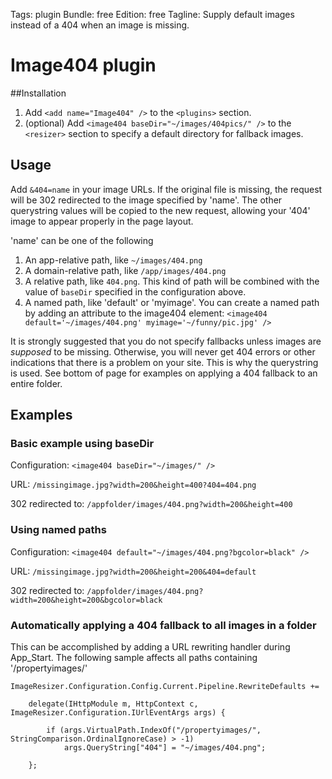 Tags: plugin
Bundle: free
Edition: free
Tagline: Supply default images instead of a 404 when an image is missing. 

# Image404 plugin

##Installation

1. Add `<add name="Image404" />` to the `<plugins>` section.
2. (optional) Add `<image404 baseDir="~/images/404pics/" />` to the `<resizer>` section to specify a default directory for fallback images.
	

## Usage

Add `&404=name` in your image URLs. If the original file is missing, the request will be 302 redirected to the image specified by 'name'. The other querystring values will be copied to the new request, allowing your '404' image to appear properly in the page layout.

'name' can be one of the following

1. An app-relative path, like `~/images/404.png`
2. A domain-relative path, like `/app/images/404.png`
3. A relative path, like `404.png`. This kind of path will be combined with the value of `baseDir` specified in the configuration above.
4. A named path, like 'default' or 'myimage'. You can create a named path by adding an attribute to the image404 element: `<image404 default='~/images/404.png' myimage='~/funny/pic.jpg' />` 

It is strongly suggested that you do not specify fallbacks unless images are *supposed* to be missing. Otherwise, you will never get 404 errors or other indications that there is a problem on your site.
This is why the querystring is used. See bottom of page for examples on applying a 404 fallback to an entire folder.

## Examples

### Basic example using baseDir

Configuration: `<image404 baseDir="~/images/" />`

URL: `/missingimage.jpg?width=200&height=400?404=404.png`

302 redirected to: `/appfolder/images/404.png?width=200&height=400`

### Using named paths

Configuration: `<image404 default="~/images/404.png?bgcolor=black" />`

URL: `/missingimage.jpg?width=200&height=200&404=default`

302 redirected to: `/appfolder/images/404.png?width=200&height=200&bgcolor=black`

### Automatically applying a 404 fallback to all images in a folder

This can be accomplished by adding a URL rewriting handler during App_Start. 
The following sample affects all paths containing '/propertyimages/'

	ImageResizer.Configuration.Config.Current.Pipeline.RewriteDefaults += 
	
		delegate(IHttpModule m, HttpContext c, ImageResizer.Configuration.IUrlEventArgs args) {
			
			if (args.VirtualPath.IndexOf("/propertyimages/", StringComparison.OrdinalIgnoreCase) > -1)
				args.QueryString["404"] = "~/images/404.png";
				
		};


